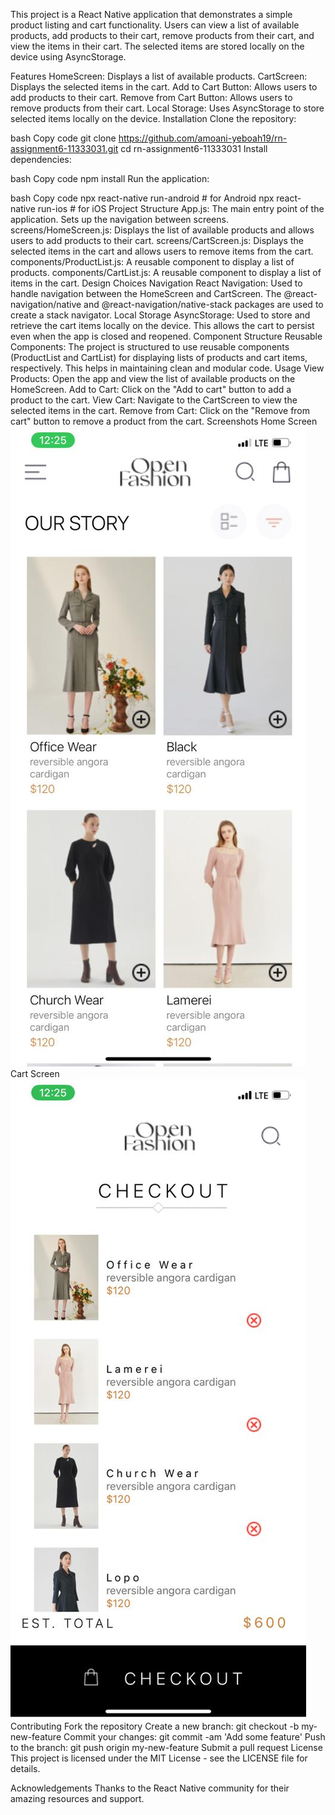 This project is a React Native application that demonstrates a simple product listing and cart functionality. Users can view a list of available products, add products to their cart, remove products from their cart, and view the items in their cart. The selected items are stored locally on the device using AsyncStorage.

Features
HomeScreen: Displays a list of available products.
CartScreen: Displays the selected items in the cart.
Add to Cart Button: Allows users to add products to their cart.
Remove from Cart Button: Allows users to remove products from their cart.
Local Storage: Uses AsyncStorage to store selected items locally on the device.
Installation
Clone the repository:

bash
Copy code
git clone https://github.com/amoani-yeboah19/rn-assignment6-11333031.git
cd rn-assignment6-11333031
Install dependencies:

bash
Copy code
npm install
Run the application:

bash
Copy code
npx react-native run-android  # for Android
npx react-native run-ios      # for iOS
Project Structure
App.js: The main entry point of the application. Sets up the navigation between screens.
screens/HomeScreen.js: Displays the list of available products and allows users to add products to their cart.
screens/CartScreen.js: Displays the selected items in the cart and allows users to remove items from the cart.
components/ProductList.js: A reusable component to display a list of products.
components/CartList.js: A reusable component to display a list of items in the cart.
Design Choices
Navigation
React Navigation: Used to handle navigation between the HomeScreen and CartScreen. The @react-navigation/native and @react-navigation/native-stack packages are used to create a stack navigator.
Local Storage
AsyncStorage: Used to store and retrieve the cart items locally on the device. This allows the cart to persist even when the app is closed and reopened.
Component Structure
Reusable Components: The project is structured to use reusable components (ProductList and CartList) for displaying lists of products and cart items, respectively. This helps in maintaining clean and modular code.
Usage
View Products: Open the app and view the list of available products on the HomeScreen.
Add to Cart: Click on the "Add to cart" button to add a product to the cart.
View Cart: Navigate to the CartScreen to view the selected items in the cart.
Remove from Cart: Click on the "Remove from cart" button to remove a product from the cart.
Screenshots
Home Screen
![](screen1.jpeg)
Cart Screen
![](screen2.jpeg)
Contributing
Fork the repository
Create a new branch: git checkout -b my-new-feature
Commit your changes: git commit -am 'Add some feature'
Push to the branch: git push origin my-new-feature
Submit a pull request
License
This project is licensed under the MIT License - see the LICENSE file for details.

Acknowledgements
Thanks to the React Native community for their amazing resources and support.